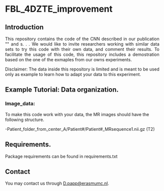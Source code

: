 # FBL_4DZTE_improvement


## Introduction 

<p align="justify"> This repository contains the code of the CNN described in our publication "" and s.  . .  We would like to invite researchers working with similar data sets to try this code with their own data, and comment their results. To facilitate the usage of this code, this repository includes a demostration based on the one of the exmaples from our owns experiments. 

<p align="justify"> Disclaimer: The data inside this repository is limited and is meant to be used only as example to learn how to adapt your data to this experiment.

## Example Tutorial: Data organization.

### Image_data:

To make this code work with your data, the MR images should have the following structure. 

-Patient_folder_from_center_A/Patient#/Patient#_MRsequence1.nii.gz (T2)


## Requirements.

Package requirements can be found in requirements.txt

## Contact
You may contact us  through D.papp@erasmumc.nl.
